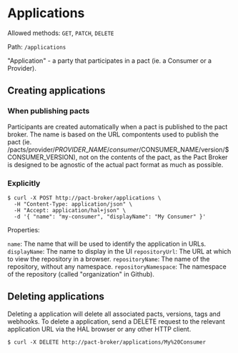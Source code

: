 # Applications

Allowed methods: `GET`, `PATCH`, `DELETE`

Path: `/applications`

"Application" - a party that participates in a pact (ie. a Consumer or a Provider).

## Creating applications

### When publishing pacts

Participants are created automatically when a pact is published to the pact broker. The name is based on the URL compontents used to publish the pact (ie. /pacts/provider/$PROVIDER\_NAME/consumer/$CONSUMER\_NAME/version/$CONSUMER\_VERSION), not on the contents of the pact, as the Pact Broker is designed to be agnostic of the actual pact format as much as possible.

### Explicitly

```
$ curl -X POST http://pact-broker/applications \
  -H "Content-Type: application/json" \
  -H "Accept: application/hal+json" \
  -d '{ "name": "my-consumer", "displayName": "My Consumer" }'
```

Properties:

`name`: The name that will be used to identify the application in URLs.
`displayName`: The name to display in the UI
`repositoryUrl`: The URL at which to view the repository in a browser.
`repositoryName`: The name of the repository, without any namespace.
`repositoryNamespace`: The namespace of the repository (called "organization" in Github).

## Deleting applications

Deleting a application will delete all associated pacts, versions, tags and webhooks. To delete a application, send a DELETE request to the relevant application URL via the HAL browser or any other HTTP client.

    $ curl -X DELETE http://pact-broker/applications/My%20Consumer
